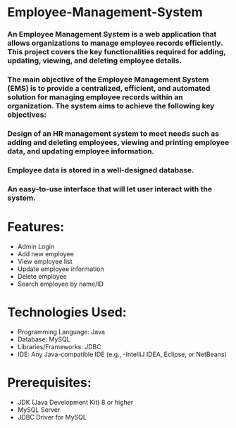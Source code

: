 # Employee-Management-System
### An Employee Management System is a  web application that allows organizations to manage employee records efficiently. This project covers the key functionalities required for adding, updating, viewing, and deleting employee details.
 ### The main objective of the Employee Management System (EMS) is to provide a centralized, efficient, and automated solution for managing employee records within an organization. The system aims to achieve the following key objectives:
### Design of an HR management system to meet needs such as adding and deleting employees, viewing and printing employee data, and updating employee information.
### Employee data is stored in a well-designed database.
### An easy-to-use interface that will let user interact with the system.
# Features:
- Admin Login
- Add new employee
- View employee list
- Update employee information
- Delete employee
- Search employee by name/ID
 # Technologies Used:
 -	Programming Language: Java
 -	Database: MySQL
- Libraries/Frameworks: JDBC
- IDE: Any Java-compatible IDE (e.g.,
-IntelliJ IDEA, Eclipse, or NetBeans)
# Prerequisites:
- JDK (Java Development Kit) 8 or higher
- MySQL Server
- JDBC Driver for MySQL 
